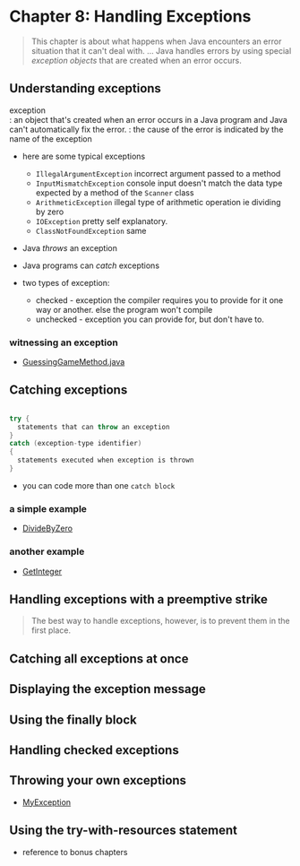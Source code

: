 # Chapter 8: Handling Exceptions

>This chapter is about what happens when Java encounters an error situation that it can't deal with. ... Java handles errors by using special *exception objects* that are created when an error occurs.


## Understanding exceptions

exception  
: an object that's created when an error occurs in a Java program and Java can't automatically fix the error.
: the cause of the error is indicated by the name of the exception

- here are some typical exceptions
  - `IllegalArgumentException` incorrect argument passed to a method
  - `InputMismatchException` console input doesn't match the data type expected by a method of the `Scanner` class 
  - `ArithmeticException` illegal type of arithmetic operation ie dividing by zero
  - `IOException` pretty self explanatory.
  - `ClassNotFoundException` same

- Java *throws* an exception
- Java programs can *catch* exceptions
- two types of exception:
  - checked - exception the compiler requires you to provide for it one way or another. else the program won't compile
  - unchecked - exception you can provide for, but don't have to.

### witnessing an exception

- [GuessingGameMethod.java](./GuessingGameMethod.java)


## Catching exceptions

```java

try {
  statements that can throw an exception
}
catch (exception-type identifier)
{
  statements executed when exception is thrown
}
```

- you can code more than one `catch block`

### a simple example

- [DivideByZero](./DivideByZero.java)

### another example

- [GetInteger](./GetInteger.java)

## Handling exceptions with a preemptive strike

>The best way to handle exceptions, however, is to prevent them in the first place.

## Catching all exceptions at once

## Displaying the exception message

## Using the finally block

## Handling checked exceptions

## Throwing your own exceptions

- [MyException](./MyException.java)

## Using the try-with-resources statement

- reference to bonus chapters 
